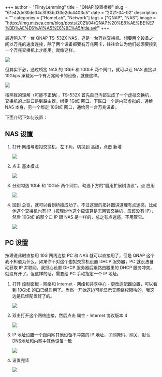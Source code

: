 +++
author = "FlintyLemming"
title = "QNAP 设置桥接"
slug = "61e42de30de34c3f93bd30e2dc4403c5"
date = "2021-04-02"
description = ""
categories = ["HomeLab", "Network"]
tags = ["QNAP", "NAS"]
image = "https://img.mitsea.com/blog/posts/2021/04/QNAP%20%E8%AE%BE%E7%BD%AE%E6%A1%A5%E6%8E%A5/title.avif"
+++

最近购入了一台 QNAP TS-532X NAS，这是一台万兆交换机。想要两个设备之间以万兆的速度连接，除了两个设备都要有万兆网卡，往往会认为他们必须要接到一个万兆交换机上才能用，就像这样。

![](https://img.mitsea.com/blog/posts/2021/04/QNAP%20%E8%AE%BE%E7%BD%AE%E6%A1%A5%E6%8E%A5/1.avif)

但其实不必，通过桥接 NAS 的 1GbE 和 10GbE 两个网口，就可以让 NAS 直接以 10Gbps 承载另一个有万兆网卡的设备，就像这样。

![](https://img.mitsea.com/blog/posts/2021/04/QNAP%20%E8%AE%BE%E7%BD%AE%E6%A1%A5%E6%8E%A5/2.avif)

按照我的理解（可能不正确），TS-532X 首先自己内部生成了一个虚拟交换机，交换机的上联口是到路由器，绑定 1GbE 网口。下联口一个是内部虚拟的，通给 NAS 本身，另一个绑定 10GbE 网口，通给另一台万兆设备。

下面介绍下如何设置：

## NAS 设置

1. 打开 网络与虚拟交换机，左下角，切换到 高级，点击 新增

    ![](https://img.mitsea.com/blog/posts/2021/04/QNAP%20%E8%AE%BE%E7%BD%AE%E6%A1%A5%E6%8E%A5/3.avif)

2. 点击 基本模式

    ![](https://img.mitsea.com/blog/posts/2021/04/QNAP%20%E8%AE%BE%E7%BD%AE%E6%A1%A5%E6%8E%A5/4.avif)

3. 分别勾选 1GbE 和 10GbE 两个网口，勾选下方的”启用扩展树协议“，点 应用

    ![](https://img.mitsea.com/blog/posts/2021/04/QNAP%20%E8%AE%BE%E7%BD%AE%E6%A1%A5%E6%8E%A5/5.avif)

4. 回到 总览，就可以看到桥接成功了。不过这里的拓补图讲道理有点迷惑，比如他这个交换机也有 IP（按理说他这个应该算是无网管交换机，应该没有 IP），然后 10GbE 的那个口 IP 跟 NAS 是一样的，总之有点迷惑，不用管它。

    ![](https://img.mitsea.com/blog/posts/2021/04/QNAP%20%E8%AE%BE%E7%BD%AE%E6%A1%A5%E6%8E%A5/6.avif)

## PC 设置

按理说此时直接用 10G 网线连接 PC 和 NAS 就可以直接用了，但是 QNAP 这个我不知道为什么，如果你不对这个虚拟交换机设置 DHCP 服务器，PC 就没法自动获取 IP 并联网。我担心设置 DHCP 服务器后跟路由器里的 DHCP 服务冲突，就没有开了。但这样的话，需要给 PC 手动指定一个 IP 地址。

1. 打开 控制面板 - 网络和 Internet - 网络和共享中心 - 更改适配器设置，可以看到 10GbE 的口已经启用了。当然一开始这边可能显示无网络权限啥的，我这边是已经配置好了的。

    ![](https://img.mitsea.com/blog/posts/2021/04/QNAP%20%E8%AE%BE%E7%BD%AE%E6%A1%A5%E6%8E%A5/7.avif)

2. 双击打开这个网络连接，然后点击 属性 - Internet 协议版本 4

    ![](https://img.mitsea.com/blog/posts/2021/04/QNAP%20%E8%AE%BE%E7%BD%AE%E6%A1%A5%E6%8E%A5/8.avif)

3. IP 地址设置一个跟内网其他设备不冲突的 IP 地址，子网掩码、网关、默认DNS地址和内网中其他设备一致

    ![](https://img.mitsea.com/blog/posts/2021/04/QNAP%20%E8%AE%BE%E7%BD%AE%E6%A1%A5%E6%8E%A5/9.avif)

4. 设置完毕

    ![](https://img.mitsea.com/blog/posts/2021/04/QNAP%20%E8%AE%BE%E7%BD%AE%E6%A1%A5%E6%8E%A5/10.avif)